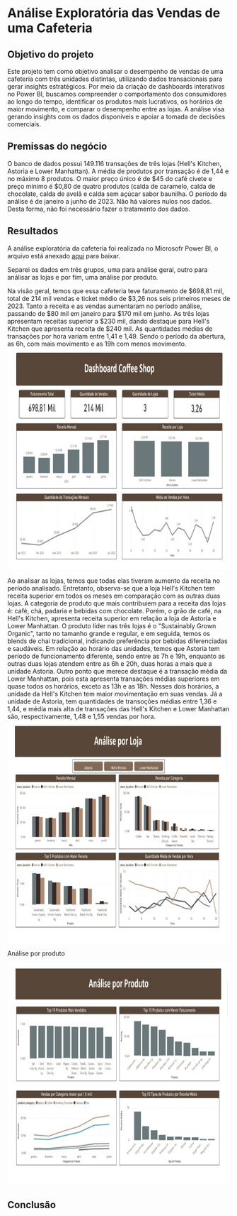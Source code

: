 # Análise Exploratória das Vendas de uma Cafeteria

## Objetivo do projeto
Este projeto tem como objetivo analisar o desempenho de vendas de uma cafeteria com três unidades distintas, utilizando dados transacionais para gerar insights estratégicos. Por meio da criação de dashboards interativos no Power BI, buscamos compreender o comportamento dos consumidores ao longo do tempo, identificar os produtos mais lucrativos, os horários de maior movimento, e comparar o desempenho entre as lojas. A análise visa gerando insights com os dados disponíveis e apoiar a tomada de decisões comerciais.

## Premissas do negócio
O banco de dados possui 149.116 transações de três lojas (Hell's Kitchen, Astoria e Lower Manhattan). 
A média de produtos por transação é de 1,44 e no máximo 8 produtos. 
O maior preço único é de $45 do café civete e preço mínimo é $0,80 de quatro produtos (calda de caramelo, calda de chocolate, calda de avelã e calda sem açúcar sabor baunilha.
O período da análise é de janeiro a junho de 2023.
Não há valores nulos nos dados. Desta forma, não foi necessário fazer o tratamento dos dados.

## Resultados
A análise exploratória da cafeteria foi realizada no Microsofr Power BI, o arquivo está anexado [aqui](Coffee_shop_sale.pbix) para baixar.

Separei os dados em três grupos, uma para análise geral, outro para análisar as lojas e por fim, uma análise por produto. 

Na visão geral, temos que essa cafeteria teve faturamento de $698,81 mil, total de 214 mil vendas e ticket médio de $3,26 nos seis primeiros meses de 2023.
Tanto a receita e as vendas aumentaram no período análise, passando de $80 mil em janeiro para $170 mil em junho.
As três lojas apresentam receitas superior a $230 mil, dando destaque para Hell's Kitchen que apresenta receita de $240 mil.
As quantidades médias de transações por hora variam entre 1,41 e 1,49. Sendo o período da abertura, as 6h, com mais movimento e as 19h
com menos movimento.
<img src="imagens/geral.jpeg" alt="Análise Geral" width="800" height="500"/>

Ao analisar as lojas, temos que todas elas tiveram aumento da receita no período analisado. Entretanto, observa-se que a loja Hell's Kitchen tem receita superior em todos os meses em comparação com as outras duas lojas. 
A categoria de produto que mais contribuiem para a receita das lojas é: café, chá, padaria e bebidas com chocolate. Porém, o grão de café, na Hell's Kitchen, apresenta receita superior em relação a loja de Astoria e Lower Manhattan.
O produto líder nas três lojas é o "Sustainably Grown Organic", tanto no tamanho grande e regular, e em seguida, temos os blends de chai tradicional, indicando preferência por bebidas diferenciadas e saudáveis.
Em relação ao horário das unidades, temos que Astoria tem período de funcionamento diferente, sendo entre as 7h e 19h, enquanto as outras duas lojas atendem entre as 6h e 20h, duas horas a mais que a unidade Astoria. Outro ponto que merece destaque é a transação média da Lower Manhattan, pois esta apresenta transações médias superiores em quase todos os horários, exceto as 13h e as 18h. Nesses dois horários, a unidade da Hell's Kitchen tem maior movimentação em suas vendas.
Já a unidade de Astoria, tem quantidades de transoções médias entre 1,36 e 1,44, e média mais alta de transações das Hell's Kitchen e Lower Manhattan são, respectivamente, 1,48 e 1,55 vendas por hora. 
<img src="imagens/por_loja.jpeg" alt="Análise por Loja" width="800" height="500"/>

Análise por produto

<img src="imagens/por_produto.jpeg" alt="Análise por Produto" width="800" height="500"/>


## Conclusão
